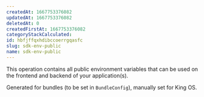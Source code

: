 ```yaml
---
createdAt: 1667753376082
updatedAt: 1667753376082
deletedAt: 0
createdFirstAt: 1667753376082
categoryStackCalculated: 
id: hbfjffqxhdibccoerrgqasfc
slug: sdk-env-public
name: sdk-env-public
---
```


This operation contains all public environment variables that can be used on the frontend and backend of your application(s).

Generated for bundles (to be set in `BundleConfig`), manually set for King OS.
